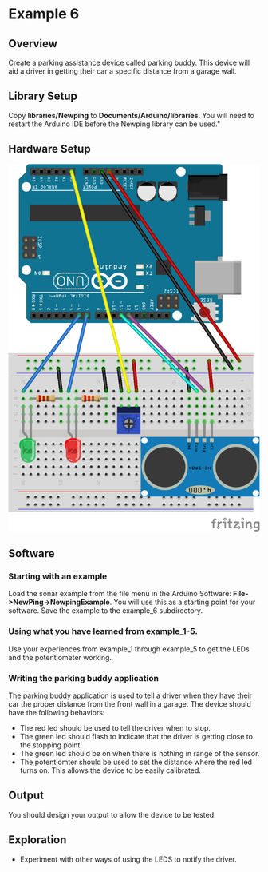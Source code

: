 # Example 6

## Overview

Create a parking assistance device called parking buddy. This device
will aid a driver in getting their car a specific distance from a garage wall. 

## Library Setup
Copy **libraries/Newping** to **Documents/Arduino/libraries**. You will need to restart the Arduino IDE before the Newping library can be used."

## Hardware Setup

![Image of sonar setup](image/sonar_bb.png)

## Software

### Starting with an example
Load the sonar example from the file menu in the Arduino Software: **File->NewPing->NewpingExample**. You will use this as a starting point for your software. Save the example to the example_6 subdirectory.

### Using what you have learned from example_1-5.
Use your experiences from example_1 through example_5 to get the LEDs and the potentiometer working.

### Writing the parking buddy application
The parking buddy application is used to tell a driver when they have their car the proper distance from the front wall in a garage. The device should have the following behaviors:

* The red led should be used to tell the driver when to stop.
* The green led should flash to indicate that the driver is getting close to the stopping point.
* The green led should be on when there is nothing in range of the sensor. 
* The potentiomter should be used to set the distance where the red led turns on. This allows the device to be easily calibrated. 


## Output 
You should design your output to allow the device to be tested. 


## Exploration 

* Experiment with other ways of using the LEDS to notify the driver. 
